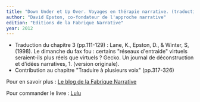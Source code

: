 ```yaml
---
title: "Down Under et Up Over. Voyages en thérapie narrative. (traduction française)"
author: "David Epston, co-fondateur de l'approche narrative"
edition: "Editions de la Fabrique Narrative"
year: 2012
---
```


* Traduction du chapitre 3 (pp.111-129) : Lane, K., Epston, D., & Winter, S, (1998). Le dimanche du fax fou : certains "réseaux d'entraide" virtuels seraient-ils plus réels que virtuels ? Gecko. Un journal de déconstruction et d'idées narratives, 1. (version originale).
* Contribution au chapitre "Traduire à plusieurs voix" (pp.317-326)

Pour en savoir plus : [Le blog de la Fabrique Narrative][1]

Pour commander le livre : [Lulu][2]

[1]: http://www.lafabriquenarrative.org/blog/nos-livres/un-nouveau-livre-de-david-epston.html#more-3118
[2]: http://www.lulu.com/shop/david-epston/down-under-et-up-over/paperback/product-20374450.html
